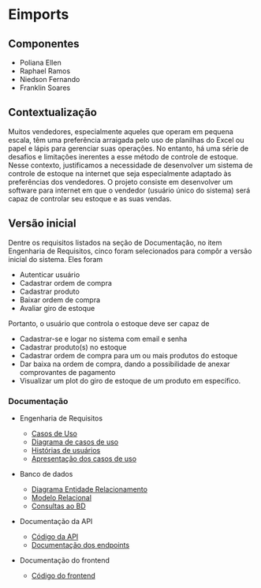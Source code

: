 # Eimports

## Componentes

- Poliana Ellen
- Raphael Ramos
- Niedson Fernando
- Franklin Soares

## Contextualização

Muitos vendedores, especialmente aqueles que operam em pequena escala, têm uma preferência arraigada pelo uso de planilhas do Excel ou papel e lápis para gerenciar suas operações. No entanto, há uma série de desafios e limitações inerentes a esse método de controle de estoque. Nesse contexto, justificamos a necessidade de desenvolver um sistema de controle de estoque na internet que seja especialmente adaptado às preferências dos vendedores. O projeto consiste em desenvolver um software para internet em que o vendedor (usuário único do sistema) será capaz de controlar seu estoque e as suas vendas.

## Versão inicial

Dentre os requisitos listados na seção de Documentação, no item Engenharia de Requisitos, cinco foram selecionados para compôr a versão inicial do sistema. Eles foram

- Autenticar usuário
- Cadastrar ordem de compra
- Cadastrar produto
- Baixar ordem de compra
- Avaliar giro de estoque

Portanto, o usuário que controla o estoque deve ser capaz de

- Cadastrar-se e logar no sistema com email e senha
- Cadastrar produto(s) no estoque
- Cadastrar ordem de compra para um ou mais produtos do estoque
- Dar baixa na ordem de compra, dando a possibilidade de anexar comprovantes de pagamento
- Visualizar um plot do giro de estoque de um produto em específico. 

### Documentação

- Engenharia de Requisitos
    - [Casos de Uso](./docs/CdU.md)
    - [Diagrama de casos de uso](./docs/Diagrama%20CdU.pdf)
    - [Histórias de usuários](./docs/HUs.md)
    - [Apresentação dos casos de uso](https://drive.google.com/file/d/10voitNwHleYkfHrKjGWaMnGzj_5zkVzp/view?pli=1)

- Banco de dados
    - [Diagrama Entidade Relacionamento](./docs/MER.pdf)
    - [Modelo Relacional](./docs/MR.pdf)
    - [Consultas ao BD](./docs/QUERIES.md)

- Documentação da API
    - [Código da API](./src/web-server/)
    - [Documentação dos endpoints](https://documenter.getpostman.com/view/31179296/2s9YeN2UPQ)

- Documentação do frontend
    - [Código do frontend](./src/site/)
